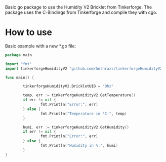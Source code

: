 
Basic go package to use the Humidity V2 Bricklet from Tinkerforge. The package uses the C-Bindings from Tinkerforge and compile they with cgo.

# How to use

Basic example with a new *.go file:

```go
package main

import "fmt"
import tinkerforgeHumidityV2 "github.com/Anthrazz/tinkerforgeHumidityV2"

func main() {

        tinkerforgeHumidityV2.BrickletUID = "Dhz"

        temp, err := tinkerforgeHumidityV2.GetTemperature()
        if err != nil {
                fmt.Println("Error:", err)
        } else {
                fmt.Println("Temperature in °C:", temp)
        }

        humi, err := tinkerforgeHumidityV2.GetHumidity()
        if err != nil {
                fmt.Println("Error:", err)
        } else {
                fmt.Println("Humidity in %:", humi)
        }
}
```

